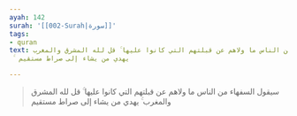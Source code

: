 ```yaml
---
ayah: 142
surah: '[[002-Surah|سورة]]'
tags:
- quran
text: سيقول السفهاء من الناس ما ولاهم عن قبلتهم التي كانوا عليها ۚ قل لله المشرق والمغرب
  ۚ يهدي من يشاء إلى صراط مستقيم

---
```

> سيقول السفهاء من الناس ما ولاهم عن قبلتهم التي كانوا عليها ۚ قل لله المشرق والمغرب ۚ يهدي من يشاء إلى صراط مستقيم
